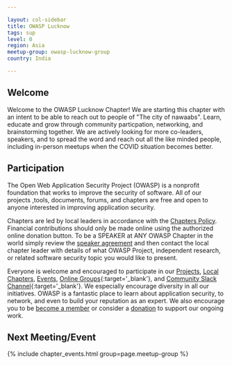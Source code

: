 ```yaml
---

layout: col-sidebar
title: OWASP Lucknow
tags: sup
level: 0
region: Asia
meetup-group: owasp-lucknow-group
country: India

---
```


## Welcome
Welcome to the OWASP Lucknow Chapter! We are starting this chapter with an intent to be able to reach out to people of "The city of nawaabs". Learn, educate and grow through community particpation, networking, and brainstorming together. We are actively looking for more co-leaders, speakers, and to spread the word and reach out all the like minded people, including in-person meetups when the COVID situation becomes better.

## Participation
The Open Web Application Security Project (OWASP) is a nonprofit foundation that works to improve the security of software. All of our projects ,tools, documents, forums, and chapters are free and open to anyone interested in improving application security. 

Chapters are led by local leaders in accordance with the [Chapters Policy](/www-policy/operational/chapters). Financial contributions should only be made online using the authorized online donation button. To be a SPEAKER at ANY OWASP Chapter in the world simply review the [speaker agreement](/www-policy/legal/speaker-agreement) and then contact the local chapter leader with details of what OWASP Project, independent research, or related software security topic you would like to present.

Everyone is welcome and encouraged to participate in our [Projects](/projects/), [Local Chapters](/chapters/), [Events](/events/), [Online Groups](https://groups.google.com/a/owasp.com/){:target='_blank'}, and [Community Slack Channel](https://owasp.slack.com/){:target='_blank'}. We especially encourage diversity in all our initiatives. OWASP is a fantastic place to learn about application security, to network, and even to build your reputation as an expert. We also encourage you to be [become a member](/membership/) or consider a [donation](/donate/) to support our ongoing work.

Next Meeting/Event <!-- You should keep this section as it will populate your meetup events -->
---------------------
{% include chapter_events.html group=page.meetup-group %}

